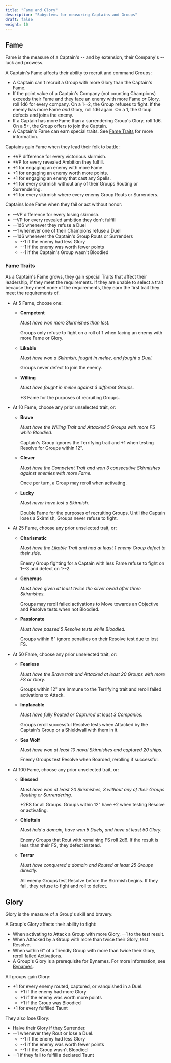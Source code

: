 ```yaml
---
title: "Fame and Glory"
description: "Subystems for measuring Captains and Groups"
draft: false
weight: 10
---
```


## Fame

Fame is the measure of a Captain's -- and by extension, their Company's -- luck and prowess.

A Captain's Fame affects their ability to recruit and command Groups:

- A Captain can't recruit a Group with more Glory than the Captain's Fame.
- If the point value of a Captain's Company (not counting Champions) exceeds their Fame and they
  face an enemy with more Fame _or_ Glory, roll 1d6 for every company. On a 1--2, the Group refuses
  to fight. If the enemy has more Fame _and_ Glory, roll 1d6 again. On a 1, the Group defects and
  joins the enemy.
- If a Captain has more Fame than a surrendering Group's Glory, roll 1d6. On a 5+, the Group offers
  to join the Captain.
- A Captain's Fame can earn special traits. See [Fame Traits](#fame-traits) for more information.

Captains gain Fame when they lead their folk to battle:

- +VP difference for every victorious skirmish.
- +VP for every revealed Ambition they fulfill.
- +1 for engaging an enemy with more Fame.
- +1 for engaging an enemy worth more points.
- +1 for engaging an enemy that cast any Spells.
- +1 for every skirmish without any of their Groups Routing or Surrendering.
- +1 for every skirmish where every enemy Group Routs or Surrenders.

Captains lose Fame when they fail or act without honor:

- --VP difference for every losing skirmish.
- --VP for every revealed ambition they don't fulfill
- --1d6 whenever they refuse a Duel
- --1 whenever one of their Champions refuse a Duel
- --1d6 whenever the Captain's Group Routs or Surrenders
  - --1 if the enemy had less Glory
  - --1 if the enemy was worth fewer points
  - --1 if the Captain's Group wasn't Bloodied

### Fame Traits

As a Captain's Fame grows, they gain special Traits that affect their leadership, if they meet the
requirements. If they are unable to select a trait because they meet none of the requirements, they
earn the first trait they meet the requirements of.

- At 5 Fame, choose one:
  - **Competent**

    _Must have won more Skirmishes than lost._

    Groups only refuse to fight on a roll of 1 when facing an enemy with more Fame or Glory.
  - **Likable**

    _Must have won a Skirmish, fought in melee, and fought a Duel._

    Groups never defect to join the enemy.
  - **Willing**

    _Must have fought in melee against 3 different Groups._

    +3 Fame for the purposes of recruiting Groups.
- At 10 Fame, choose any prior unselected trait, or:
  - **Brave**

    _Must have the Willing Trait and Attacked 5 Groups with more FS while Bloodied._

    Captain's Group ignores the Terrifying trait and +1 when testing Resolve for Groups within 12".
  - **Clever**

    _Must have the Competent Trait and won 3 consecutive Skirmishes against enemies with more Fame._

    Once per turn, a Group may reroll when activating.
  - **Lucky**

    _Must never have lost a Skirmish._

    Double Fame for the purposes of recruiting Groups. Until the Captain loses a Skirmish, Groups
    never refuse to fight.
- At 25 Fame, choose any prior unselected trait, or:
  - **Charismatic**

    _Must have the Likable Trait and had at least 1 enemy Group defect to their side._

    Enemy Group fighting for a Captain with less Fame refuse to fight on 1--3 and defect on 1--2.
  - **Generous**

    _Must have given at least twice the silver owed after three Skirmishes._

    Groups may reroll failed activations to Move towards an Objective and Resolve tests when not
    Bloodied.
  - **Passionate**

    _Must have passed 5 Resolve tests while Bloodied._

    Groups within 6" ignore penalties on their Resolve test due to lost FS.
- At 50 Fame, choose any prior unselected trait, or:
  - **Fearless**

    _Must have the Brave trait and Attacked at least 20 Groups with more FS or Glory._

    Groups within 12" are immune to the Terrifying trait and reroll failed activations to Attack.
  - **Implacable**

    _Must have fully Routed or Captured at least 3 Companies._

    Groups reroll successful Resolve tests when Attacked by the Captain's Group or a Shieldwall with
    them in it.
  - **Sea Wolf**

    _Must have won at least 10 naval Skirmishes and captured 20 ships._

    Enemy Groups test Resolve when Boarded, rerolling if successful.
- At 100 Fame, choose any prior unselected trait, or:
  - **Blessed**

    _Must have won at least 20 Skirmishes, 3 without any of their Groups Routing or Surrendering._

    +2FS for all Groups. Groups within 12" have +2 when testing Resolve or activating.
  - **Chieftain**

    _Must hold a domain, have won 5 Duels, and have at least 50 Glory._

    Enemy Groups that Rout with remaining FS roll 2d6. If the result is less than their FS, they
    defect instead.
  - **Terror**

    _Must have conquered a domain and Routed at least 25 Groups directly._

    All enemy Groups test Resolve before the Skirmish begins. If they fail, they refuse to fight and
    roll to defect.

## Glory

Glory is the measure of a Group's skill and bravery.

A Group's Glory affects their ability to fight:

- When activating to Attack a Group with more Glory, --1 to the test result.
- When Attacked by a Group with more than twice their Glory, test Resolve.
- When within 6" of a friendly Group with more than twice their Glory, reroll failed Activations.
- A Group's Glory is a prerequisite for Bynames. For more information, see [Bynames][1].

All groups gain Glory:

- +1 for every enemy routed, captured, or vanquished in a Duel.
  - +1 if the enemy had more Glory
  - +1 if the enemy was worth more points
  - +1 if the Group was Bloodied
- +1 for every fulfilled Taunt

They also lose Glory:

- Halve their Glory if they Surrender.
- --1 whenever they Rout  or lose a Duel.
  - --1 if the enemy had less Glory
  - --1 if the enemy was worth fewer points
  - --1 if the Group wasn't Bloodied
- --1 if they fail to fulfill a declared Taunt

[1]: bynames.md
